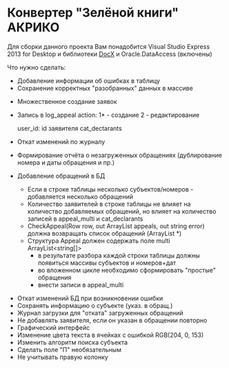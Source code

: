 # Конвертер "Зелёной книги" АКРИКО

Для сборки данного проекта Вам понадобится Visual Studio Express 2013 for Desktop и библиотеки [DocX](http://docx.codeplex.com/) и Oracle.DataAccess (включены)

Что нужно сделать:

+ Добавление информации об ошибках в таблицу
+ Сохранение корректных "разобранных" данных в массиве

- Множественное создание заявок
- Запись в log_appeal
	action: 1* - создание 
			2  - редактирование
			
	user_id:	 id заявителя cat_dectarants
- Откат изменений по журналу
- Формирование отчёта о незагруженных обращениях (дублирование номера и даты обращения и пр.)
- Добавление обращений в БД
	+ Если в строке таблицы несколько субъектов/номеров - добавляется несколько обращений
	+ Количество заявителей в строке таблицы не влияет на количество добавляемых обращений, но влияет на количество записей в appeal_multi и cat_declarants
	+ CheckAppeal(Row row, out ArrayList appeals, out string error) должна возвращать список обращений (ArrayList <Appeal>*)
	+ Структура Appeal должен содержать поле multi ArrayList<string[]>
		+ в результате разбора каждой строки таблицы должны появиться массивы субъектов и номеров+дат
		+ во вложенном цикле необходимо сформировать "простые" обращения
		+ внести записи в appeal_multi

+ Откат изменений БД при возникновении ошибки
+ Сохранять информацию о субъекте (указ. в обращ.)
+ Журнал загрузки для "отката" загруженных обращений
+ Не добавлять заявителя, если он указан в обращении повторно
+ Графический интерфейс
+ Изменение цвета текста в ячейках с ошибкой RGB(204, 0, 153)
+ Изменить алгоритм поиска субъекта
+ Сделать поле "П" необязательным
+ Не учитывать правую колонку